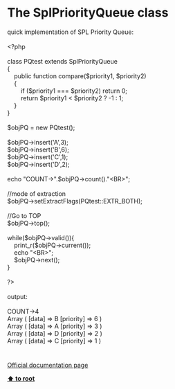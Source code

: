 # The SplPriorityQueue class




<div class="phpcode"><span class="html">
quick implementation of SPL Priority Queue:
<br>
<br><span class="default">&lt;?php
<br>
<br></span><span class="keyword">class </span><span class="default">PQtest </span><span class="keyword">extends </span><span class="default">SplPriorityQueue
<br></span><span class="keyword">{
<br>&#xA0; &#xA0; public function </span><span class="default">compare</span><span class="keyword">(</span><span class="default">$priority1</span><span class="keyword">, </span><span class="default">$priority2</span><span class="keyword">)
<br>&#xA0; &#xA0; {
<br>&#xA0; &#xA0; &#xA0; &#xA0; if (</span><span class="default">$priority1 </span><span class="keyword">=== </span><span class="default">$priority2</span><span class="keyword">) return </span><span class="default">0</span><span class="keyword">;
<br>&#xA0; &#xA0; &#xA0; &#xA0; return </span><span class="default">$priority1 </span><span class="keyword">&lt; </span><span class="default">$priority2 </span><span class="keyword">? -</span><span class="default">1 </span><span class="keyword">: </span><span class="default">1</span><span class="keyword">;
<br>&#xA0; &#xA0; }
<br>}
<br>
<br></span><span class="default">$objPQ </span><span class="keyword">= new </span><span class="default">PQtest</span><span class="keyword">();
<br>
<br></span><span class="default">$objPQ</span><span class="keyword">-&gt;</span><span class="default">insert</span><span class="keyword">(</span><span class="string">&apos;A&apos;</span><span class="keyword">,</span><span class="default">3</span><span class="keyword">);
<br></span><span class="default">$objPQ</span><span class="keyword">-&gt;</span><span class="default">insert</span><span class="keyword">(</span><span class="string">&apos;B&apos;</span><span class="keyword">,</span><span class="default">6</span><span class="keyword">);
<br></span><span class="default">$objPQ</span><span class="keyword">-&gt;</span><span class="default">insert</span><span class="keyword">(</span><span class="string">&apos;C&apos;</span><span class="keyword">,</span><span class="default">1</span><span class="keyword">);
<br></span><span class="default">$objPQ</span><span class="keyword">-&gt;</span><span class="default">insert</span><span class="keyword">(</span><span class="string">&apos;D&apos;</span><span class="keyword">,</span><span class="default">2</span><span class="keyword">);
<br>
<br>echo </span><span class="string">&quot;COUNT-&gt;&quot;</span><span class="keyword">.</span><span class="default">$objPQ</span><span class="keyword">-&gt;</span><span class="default">count</span><span class="keyword">().</span><span class="string">&quot;&lt;BR&gt;&quot;</span><span class="keyword">;
<br>
<br></span><span class="comment">//mode of extraction
<br></span><span class="default">$objPQ</span><span class="keyword">-&gt;</span><span class="default">setExtractFlags</span><span class="keyword">(</span><span class="default">PQtest</span><span class="keyword">::</span><span class="default">EXTR_BOTH</span><span class="keyword">);
<br>
<br></span><span class="comment">//Go to TOP
<br></span><span class="default">$objPQ</span><span class="keyword">-&gt;</span><span class="default">top</span><span class="keyword">();
<br>
<br>while(</span><span class="default">$objPQ</span><span class="keyword">-&gt;</span><span class="default">valid</span><span class="keyword">()){
<br>&#xA0; &#xA0; </span><span class="default">print_r</span><span class="keyword">(</span><span class="default">$objPQ</span><span class="keyword">-&gt;</span><span class="default">current</span><span class="keyword">());
<br>&#xA0; &#xA0; echo </span><span class="string">&quot;&lt;BR&gt;&quot;</span><span class="keyword">;
<br>&#xA0; &#xA0; </span><span class="default">$objPQ</span><span class="keyword">-&gt;</span><span class="default">next</span><span class="keyword">();
<br>}
<br>
<br></span><span class="default">?&gt;
<br></span>
<br>output:
<br>
<br>COUNT-&gt;4
<br>Array ( [data] =&gt; B [priority] =&gt; 6 ) 
<br>Array ( [data] =&gt; A [priority] =&gt; 3 ) 
<br>Array ( [data] =&gt; D [priority] =&gt; 2 ) 
<br>Array ( [data] =&gt; C [priority] =&gt; 1 )</span>
</div>
  

#

[Official documentation page](https://www.php.net/manual/en/class.splpriorityqueue.php)

**[⬆ to root](/)**